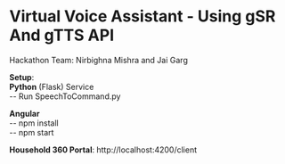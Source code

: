 # Virtual Voice Assistant - Using gSR And gTTS API 
Hackathon Team: Nirbighna Mishra and Jai Garg

**Setup**:<br>
**Python** (Flask) Service<br>
-- Run SpeechToCommand.py 

**Angular**<br>
-- npm install<br>
-- npm start

**Household 360 Portal**: <a>http://localhost:4200/client</a>

